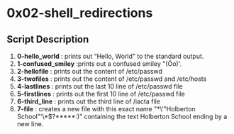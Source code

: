 # 0x02-shell_redirections 

## Script Description 
1. **0-hello_world** : prints out “Hello, World” to the standard output.
2. **1-confused_smiley** :prints out a confused smiley "(Ôo)'. 
3. **2-hellofile** : prints out the content of /etc/passwd 
4. **3-twofiles** : prints out the content of /etc/passwd and /etc/hosts
5. **4-lastlines** : prints out the last 10 line of /etc/passwd file
6. **5-firstlines** : prints out the first 10 line of /etc/passwd file
7. **6-third_line** : prints out the third line of /iacta file 
8. **7-file** : creates a new file with this exact name "\*\\'"Holberton School"\'\\*$\?\*\*\*\*\*:)" containing the text Holberton School ending by a new line.
